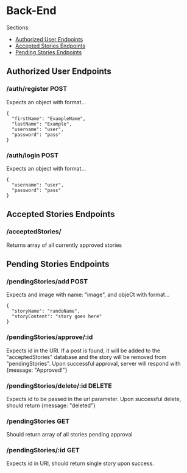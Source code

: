 # Back-End

Sections:
- [Authorized User Endpoints](#authorized-user-endpoints)
- [Accepted Stories Endpoints](#accepted-stories-endpoints)
- [Pending Stories Endpoints](#pending-stories-endpoints)


## Authorized User Endpoints

### /auth/register POST

  Expects an object with format...
  ```
  {
    "firstName": "ExampleName",
    "lastName": "Example",
    "username": "user",
    "password": "pass"
  }
  ```


### /auth/login POST 

  Expects an object with format...
  ```
  {
    "username": "user",
    "password": "pass"
  }
  ```

## Accepted Stories Endpoints

### /acceptedStories/

Returns array of all currently approved stories


## Pending Stories Endpoints

### /pendingStories/add POST
  Expects and image with name: "image", and objeCt with format...
  ```
  {
    "storyName": "randoName",
    "storyContent": "story goes here"
  }
  ```

### /pendingStories/approve/:id
  Expects id in the URl. If a post is found, it will be added to the "acceptedStories" database and the story will be removed from "pendingStories". Upon successful approval, server will respond with {message: "Approved!"}

### /pendingStories/delete/:id DELETE
  Expects id to be passed in the url parameter. Upon successful delete, should return {message: "deleted"}

### /pendingStories GET
  Should return array of all stories pending approval

### /pendingStories/:id GET
  Expects id in URl, should return single story upon success.